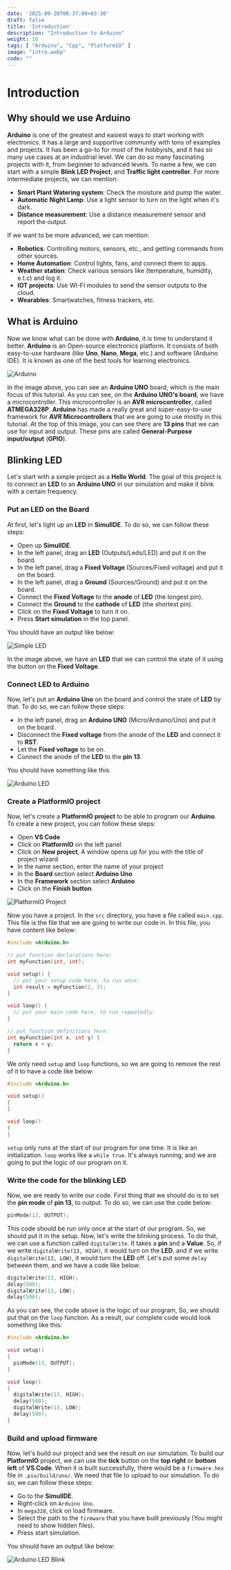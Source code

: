 ```yaml
---
date: '2025-09-20T08:37:00+03:30'
draft: false
title: 'Introduction'
description: "Introduction to Arduino"
weight: 10
tags: [ "Arduino", "Cpp", "PlatformIO" ]
image: "intro.webp"
code: ""
---
```


# Introduction

## Why should we use Arduino

**Arduino** is one of the greatest and easiest ways to start working with electronics.
It has a large and supportive community with tons of examples and projects.
It has been a go-to for most of the hobbyists, and it has so many use cases at an industrial level.
We can do so many fascinating projects with it, from beginner to advanced levels.
To name a few, we can start with a simple **Blink LED Project**, and **Traffic light controller**.
For more intermediate projects, we can mention:

- **Smart Plant Watering system**: Check the moisture and pump the water.
- **Automatic Night Lamp**: Use a light sensor to turn on the light when it's dark.
- **Distance measurement**: Use a distance measurement sensor and report the output.

If we want to be more advanced, we can mention:

- **Robotics**: Controlling motors, sensors, etc., and getting commands from other sources.
- **Home Automation**: Control lights, fans, and connect them to apps.
- **Weather station**: Check various sensors like (temperature, humidity, e.t.c) and log it.
- **IOT projects**: Use WI-FI modules to send the sensor outputs to the cloud.
- **Wearables**: Smartwatches, fitness trackers, etc.

## What is Arduino

Now we know what can be done with **Arduino**, it is time to understand it better.
**Arduino** is an Open-source electronics platform.
It consists of both easy-to-use hardware (like **Uno**, **Nano**, **Mega**, etc.) and software (Arduino IDE).
It is known as one of the best tools for learning electronics.

![Arduino](arduino.webp)

In the image above, you can see an **Arduino UNO** board,
which is the main focus of this tutorial.
As you can see, on the **Arduino UNO's board**, we have a microcontroller.
This microcontroller is an **AVR microcontroller**, called **ATMEGA328P**.
**Arduino** has made a really great and super-easy-to-use framework for
**AVR Microcontrollers** that we are going to use mostly in this tutorial.
At the top of this image, you can see there are **13 pins** that we can use
for input and output.
These pins are called **General-Purpose input/output** (**GPIO**).

## Blinking LED

Let's start with a simple project as a **Hello World**.
The goal of this project is to connect an **LED** to an **Arduino UNO** in our simulation and make it blink
with a certain frequency.

### Put an LED on the Board

At first, let's light up an **LED** in **SimulIDE**.
To do so, we can follow these steps:

- Open up **SimulIDE**.
- In the left panel, drag an **LED** (Outputs/Leds/LED) and put it on the board.
- In the left panel, drag a **Fixed Voltage** (Sources/Fixed voltage) and put it on the board.
- In the left panel, drag a **Ground** (Sources/Ground) and put it on the board.
- Connect the **Fixed Voltage** to the **anode** of **LED** (the longest pin).
- Connect the **Ground** to the **cathode** of **LED** (the shortest pin).
- Click on the **Fixed Voltage** to turn it on.
- Press **Start simulation** in the top panel.

You should have an output like below:

![Simple LED](simple-led.webp)

In the image above, we have an **LED** that we can control the state of it
using the button on the **Fixed Voltage**.

### Connect LED to Arduino

Now, let's put an **Arduino Uno** on the board and control the state of
**LED** by that.
To do so, we can follow these steps:

- In the left panel, drag an **Arduino UNO** (Micro/Arduino/Uno) and put it on the board.
- Disconnect the **Fixed voltage** from the anode of the **LED** and connect it to **RST**.
- Let the **Fixed voltage** to be on.
- Connect the anode of the **LED** to the **pin 13**.

You should have something like this:

![Arduino LED](arduino-led.webp)

### Create a PlatformIO project

Now, let's create a **PlatformIO project** to be able to program our
**Arduino**.
To create a new project, you can follow these steps:

- Open **VS Code**
- Click on **PlatformIO** on the left panel
- Click on **New project**, A window opens up for you with the title of project wizard
- In the name section, enter the name of your project
- In the **Board** section select **Arduino Uno**
- In the **Framework** section select **Arduino**
- Click on the **Finish button**.

![PlatformIO Project](platformio_project.webp)

Now you have a project.
In the `src` directory, you have a file called `main.cpp`.
This file is the file that we are going to write our code in.
In this file, you have content like below:

```cpp
#include <Arduino.h>

// put function declarations here:
int myFunction(int, int);

void setup() {
  // put your setup code here, to run once:
  int result = myFunction(2, 3);
}

void loop() {
  // put your main code here, to run repeatedly:
}

// put function definitions here:
int myFunction(int x, int y) {
  return x + y;
}
```

We only need `setup` and `loop` functions, so we are going to remove the rest
of it to have a code like below:

```cpp
#include <Arduino.h>

void setup()
{
}

void loop()
{
}
```

`setup` only runs at the start of our program for one time.
It is like an initialization.
`loop` works like a `while true`.
It's always running, and we are going to put the logic of our program on it.

### Write the code for the blinking LED

Now, we are ready to write our code.
First thing that we should do is to set the **pin mode** of **pin 13**,
to output.
To do so, we can use the code below:

```cpp
pinMode(13, OUTPUT);
```

This code should be run only once at the start of our program.
So, we should put it in the setup.
Now, let's write the blinking process.
To do that, we can use a function called `digitalWrite`.
It takes a **pin** and a **Value**.
So, if we write `digitalWrite(13, HIGH)`, it would turn on the **LED**,
and if we write `digitalWrite(13, LOW)`, it would turn the **LED** off.
Let's put some `delay` between them, and we have a code like below:

```cpp
digitalWrite(13, HIGH);
delay(500);
digitalWrite(13, LOW);
delay(500);
```

As you can see, the code above is the logic of our program,
So, we should put that on the `loop` function.
As a result, our complete code would look something like this:

```cpp
#include <Arduino.h>

void setup()
{
  pinMode(13, OUTPUT);
}

void loop()
{
  digitalWrite(13, HIGH);
  delay(500);
  digitalWrite(13, LOW);
  delay(500);
}
```

### Build and upload firmware

Now, let's build our project and see the result on our simulation.
To build our **PlatformIO** project, we can use the **tick** button on the **top right** or **bottom left** of
**VS Code**.
When it is built successfully, there would be a `firmware.hex` file in `.pio/build/uno/`.
We need that file to upload to our simulation.
To do so, we can follow these steps:

- Go to the **SimulIDE**.
- Right-click on `Arduino Uno`.
- In `mega328`, click on load firmware.
- Select the path to the `firmware` that you have built previously (You might need to show hidden files).
- Press start simulation.

You should have an output like below:

![Arduino LED Blink](arduino-led-blink.gif)

